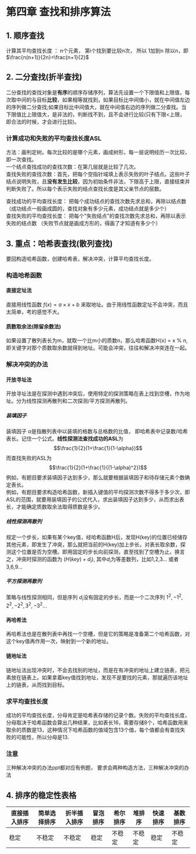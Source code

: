 # 第四章 查找和排序算法
## 1. 顺序查找
计算其平均查找长度 ： n个元素， 第i个找到要比较n次， 所以 1加到n 除以n，即 $\frac{n(n+1)}{2n}=\frac{n+1}{2}$
## 2. 二分查找(折半查找)
二分查找的查找对象是**有序**的顺序存储序列，算法先设置一个下限值和上限值，每次取中间的与目标**比较**，如果相等就找到，如果目标比中间值小，就在中间值左边的序列做二分查找;如果目标比中间值大，就在中间值右边的序列做二分查找。当下限值比上限值大，是非法的，判断找不到，且不会进行比较(只有下限<上限，即合法的时候，才会进行比较)。
### 计算成功和失败的平均查找长度ASL
方法：画判定树。每次比较的是哪个元素，画成树形，每一层说明经历一次比较，即一次查找。  
一个结点查找成功的查找次数：在第几层就是比较了几次。  
查找失败的查找次数：首先，把每个空指针域填上表示失败的叶子结点。这些叶子结点说明失败，且**没有发生比较**，因为初始条件非法，下限高于上限，直接结束并判断失败了。所以每个表示失败的结点查找长度是其父亲节点的层数。

查找成功的平均查找长度： 把每个成功结点的查找次数先求总和，再除以结点数  （成功结点一般画成圆的，查找对象有多少元素，成功结点就是多少个）   
查找失败的平均查找长度： 把每个"失败结点"的查找次数先求总和，再除以表示失败的结点数  （失败节点就是画成方形的，得画了才知道有多少个）  

## 3. 重点：哈希表查找(散列查找)
要回构造哈希函数，创建哈希表，解决冲突，计算平均查找长度。
### 构造哈希函数
#### 直接定址法
直接用线性函数 $f(x)=a \times x+b$ 来取地址。由于用线性函数定址不会冲突，而且太简单，考的感觉不大。
#### 质数取余法(除留余数法)
如果设置了散列表长为m，就取一个比m小的质数n，那么哈希函数H(x) = x % n, 即关键字对那个质数取余数就得到地址。可能会冲突，往往和解决冲突连在一起。
### 解决冲突的办法
#### 开放寻址法
开放寻址法是在探测中遇到冲突后，使用特定的探测策略在表上找到空槽，作为地址。分为线性探测再散列和二次探测/平方探测再散列。
##### 装填因子
装填因子 $\alpha$是指散列表中以装填的格数与总格数的比值， 即哈希表中记录数/哈希表长。记住一个公式。**线性探测法查找成功的ASL**为 $$\frac{1}{2}(1+\frac{1}{1-\alpha})$$
而查找失败的ASL为 $$\frac{1}{2}(1+\frac{1}{(1-\alpha)^2})$$
例如，有题目要求装填因子达到多少，那么就要根据装填因子和待存储元素个数确定表长。  
例如，有题目要求构造哈希函数，新插入键值的平均探测次数不得多于多少次，即ASL的范围，就要用装填因子的公式代入，求出装填因子达到多少，从而求出表长，才能确定质数取余法取得质数是多少。
##### 线性探测再散列
规定一个步长，如果有某个key值，经哈希函数H后，发现H(key)的位置已经储存其他元素，即发生了冲突，那么就把当前的H(key)加上步长，对表长取余数，探测这个位置是否为空槽。即用固定的步长向前探测，直至找到了空槽为止。换言之，冲突时探测的函数为 $(H(key)+d_i)%m$, 其中$d_i$为等差数列，比如1,2,3... 或者3,6,9...
##### 平方探测再散列
策略与线性探测相同，但是序列 $d_i$没有固定的步长，而是一个二次序列 $1^2,-1^2,2^2,-2^2,3^2,-3^2...$
#### 再哈希法
再哈希法也是在散列表中再找一个空槽，但是它的策略是准备第二个哈希函数，对这个key值再作用一次，映射到一个新的地址。
#### 链地址法
链地址法出现冲突时，不会去找别的地址，而是在有冲突的地址上建立链表，把元素放在链表上。如果拿着key值找到地址，发现不是要找的元素，那就遍历该地址上的链表，从而找到目标。
### 求平均查找长度
成功的平均查找长度，分母肯定是哈希表存储的记录个数。失败的平均查找长度，分母取决于哈希函数会算出几种结果，比如表长16，需要存储8个，哈希函数用来取余的质数是13，这种情况下哈希函数的值域包含13个值，每个值都会有查找失败的可能性，所以分母是13. 

### 注意
三种解决冲突的办法ppt都对应有例题， 要求会两种构造方法，三种解决冲突的办法

## 4. 排序的稳定性表格

|直接插入排序|简单选择排序|折半插入排序|冒泡排序|希尔排序|堆排序|快速排序|基数排序|
|-----------|-----------|------|------|--------|------|------|--------|
| 稳定      |不稳定|      不稳定| 稳定|    不稳定|不稳定|稳定|不稳定|稳定|

